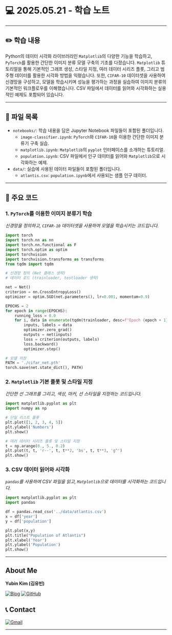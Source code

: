 # 💻 2025.05.21 - 학습 노트

---

## ✏️ 학습 내용

Python의 데이터 시각화 라이브러리인 `Matplotlib`의 다양한 기능을 학습하고, `PyTorch`를 활용한 간단한 이미지 분류 모델 구축의 기초를 다졌습니다. `Matplotlib` 튜토리얼을 통해 기본적인 그래프 생성, 스타일 지정, 여러 데이터 시리즈 플롯, 그리고 범주형 데이터를 활용한 시각화 방법을 익혔습니다. 또한, `CIFAR-10` 데이터셋을 사용하여 신경망을 구성하고, 모델을 학습시키며 성능을 평가하는 과정을 실습하여 이미지 분류의 기본적인 워크플로우를 이해했습니다. CSV 파일에서 데이터를 읽어와 시각화하는 실용적인 예제도 포함되어 있습니다.

---

## 📁 파일 목록

- `notebooks/`: 학습 내용을 담은 Jupyter Notebook 파일들이 포함된 폴더입니다.
  - `image-classifier.ipynb`: `PyTorch`와 `CIFAR-10`을 이용한 간단한 이미지 분류기 구축 실습.
  - `matplotlib.ipynb`: `Matplotlib`의 `pyplot` 인터페이스를 소개하는 튜토리얼.
  - `population.ipynb`: CSV 파일에서 인구 데이터를 읽어와 `Matplotlib`으로 시각화하는 예제.
- `data/`: 실습에 사용된 데이터 파일들이 포함된 폴더입니다.
  - `atlantis.csv`: `population.ipynb`에서 사용되는 샘플 인구 데이터.

---

## 📌 주요 코드

### 1. `PyTorch`를 이용한 이미지 분류기 학습
*신경망을 정의하고, `CIFAR-10` 데이터셋을 사용하여 모델을 학습시키는 코드입니다.*
```python
import torch
import torch.nn as nn
import torch.nn.functional as F
import torch.optim as optim
import torchvision
import torchvision.transforms as transforms
from tqdm import tqdm

# 신경망 정의 (Net 클래스 생략)
# 데이터 로드 (trainloader, testloader 생략)

net = Net()
criterion = nn.CrossEntropyLoss()
optimizer = optim.SGD(net.parameters(), lr=0.001, momentum=0.9)

EPOCHS = 2
for epoch in range(EPOCHS):
    running_loss = 0.0
    for i, data in enumerate(tqdm(trainloader, desc=f"Epoch {epoch + 1} of {EPOCHS}")):
        inputs, labels = data
        optimizer.zero_grad()
        outputs = net(inputs)
        loss = criterion(outputs, labels)
        loss.backward()
        optimizer.step()

# 모델 저장
PATH = './cifar_net.pth'
torch.save(net.state_dict(), PATH)
```

### 2. `Matplotlib` 기본 플롯 및 스타일 지정
*간단한 선 그래프를 그리고, 색상, 마커, 선 스타일을 지정하는 코드입니다.*
```python
import matplotlib.pyplot as plt
import numpy as np

# 단일 리스트 플롯
plt.plot([1, 2, 3, 4, 5])
plt.ylabel('Numbers')
plt.show()

# 여러 데이터 시리즈 플롯 및 스타일 지정
t = np.arange(0., 5., 0.2)
plt.plot(t, t, 'r--', t, t**2, 'bs', t, t**3, 'g^')
plt.show()
```

### 3. CSV 데이터 읽어와 시각화
*`pandas`를 사용하여 CSV 파일을 읽고, `Matplotlib`으로 데이터를 시각화하는 코드입니다.*
```python
import matplotlib.pyplot as plt
import pandas

df = pandas.read_csv('../data/atlantis.csv')
x = df['year']
y = df['population']

plt.plot(x,y)
plt.title("Population of Atlantis")
plt.xlabel('Year')
plt.ylabel('Population')
plt.show()
```

---

## About Me

**Yubin Kim (김유빈)**

[![Blog](https://img.shields.io/badge/Blog-FF5722?style=for-the-badge&logo=blogger&logoColor=white)](https://cases.tistory.com/)
<a href="https://github.com/yubi0210"><img src="https://img.shields.io/badge/GitHub-181717?style=for-the-badge&logo=github&logoColor=white" alt="GitHub"/></a>

## 📞 Contact
[![Gmail](https://img.shields.io/badge/ubinn0210@gmail.com-D14836?style=for-the-badge&logo=gmail&logoColor=white)](ubinn0210@gmail.com)


---
